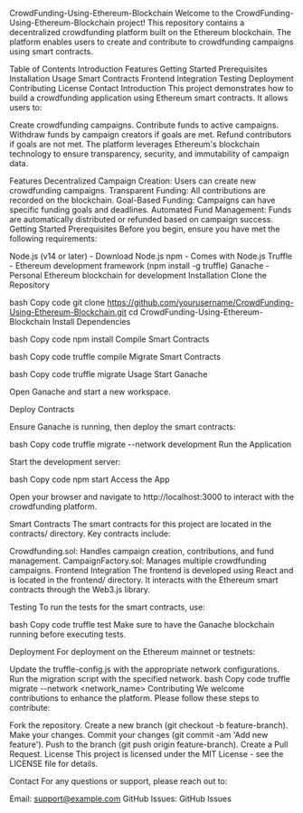CrowdFunding-Using-Ethereum-Blockchain
Welcome to the CrowdFunding-Using-Ethereum-Blockchain project! This repository contains a decentralized crowdfunding platform built on the Ethereum blockchain. The platform enables users to create and contribute to crowdfunding campaigns using smart contracts.

Table of Contents
Introduction
Features
Getting Started
Prerequisites
Installation
Usage
Smart Contracts
Frontend Integration
Testing
Deployment
Contributing
License
Contact
Introduction
This project demonstrates how to build a crowdfunding application using Ethereum smart contracts. It allows users to:

Create crowdfunding campaigns.
Contribute funds to active campaigns.
Withdraw funds by campaign creators if goals are met.
Refund contributors if goals are not met.
The platform leverages Ethereum's blockchain technology to ensure transparency, security, and immutability of campaign data.

Features
Decentralized Campaign Creation: Users can create new crowdfunding campaigns.
Transparent Funding: All contributions are recorded on the blockchain.
Goal-Based Funding: Campaigns can have specific funding goals and deadlines.
Automated Fund Management: Funds are automatically distributed or refunded based on campaign success.
Getting Started
Prerequisites
Before you begin, ensure you have met the following requirements:

Node.js (v14 or later) - Download Node.js
npm - Comes with Node.js
Truffle - Ethereum development framework (npm install -g truffle)
Ganache - Personal Ethereum blockchain for development
Installation
Clone the Repository

bash
Copy code
git clone https://github.com/yourusername/CrowdFunding-Using-Ethereum-Blockchain.git
cd CrowdFunding-Using-Ethereum-Blockchain
Install Dependencies

bash
Copy code
npm install
Compile Smart Contracts

bash
Copy code
truffle compile
Migrate Smart Contracts

bash
Copy code
truffle migrate
Usage
Start Ganache

Open Ganache and start a new workspace.

Deploy Contracts

Ensure Ganache is running, then deploy the smart contracts:

bash
Copy code
truffle migrate --network development
Run the Application

Start the development server:

bash
Copy code
npm start
Access the App

Open your browser and navigate to http://localhost:3000 to interact with the crowdfunding platform.

Smart Contracts
The smart contracts for this project are located in the contracts/ directory. Key contracts include:

Crowdfunding.sol: Handles campaign creation, contributions, and fund management.
CampaignFactory.sol: Manages multiple crowdfunding campaigns.
Frontend Integration
The frontend is developed using React and is located in the frontend/ directory. It interacts with the Ethereum smart contracts through the Web3.js library.

Testing
To run the tests for the smart contracts, use:

bash
Copy code
truffle test
Make sure to have the Ganache blockchain running before executing tests.

Deployment
For deployment on the Ethereum mainnet or testnets:

Update the truffle-config.js with the appropriate network configurations.
Run the migration script with the specified network.
bash
Copy code
truffle migrate --network <network_name>
Contributing
We welcome contributions to enhance the platform. Please follow these steps to contribute:

Fork the repository.
Create a new branch (git checkout -b feature-branch).
Make your changes.
Commit your changes (git commit -am 'Add new feature').
Push to the branch (git push origin feature-branch).
Create a Pull Request.
License
This project is licensed under the MIT License - see the LICENSE file for details.

Contact
For any questions or support, please reach out to:

Email: support@example.com
GitHub Issues: GitHub Issues
